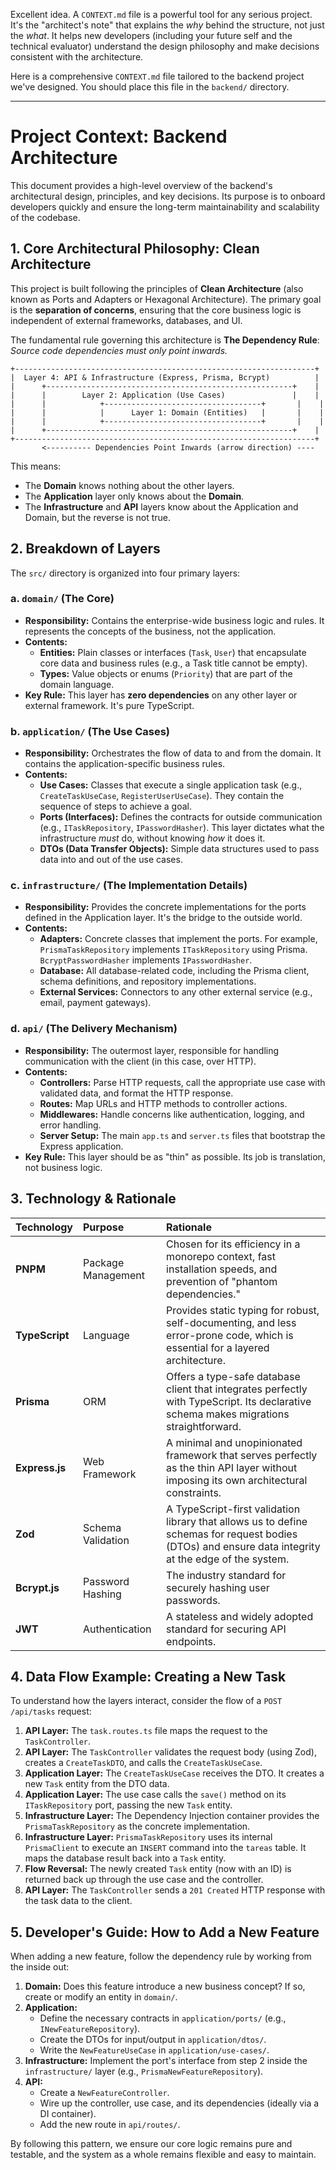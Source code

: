 Excellent idea. A `CONTEXT.md` file is a powerful tool for any serious project. It's the "architect's note" that explains the _why_ behind the structure, not just the _what_. It helps new developers (including your future self and the technical evaluator) understand the design philosophy and make decisions consistent with the architecture.

Here is a comprehensive `CONTEXT.md` file tailored to the backend project we've designed. You should place this file in the `backend/` directory.

---

# Project Context: Backend Architecture

This document provides a high-level overview of the backend's architectural design, principles, and key decisions. Its purpose is to onboard developers quickly and ensure the long-term maintainability and scalability of the codebase.

## 1. Core Architectural Philosophy: Clean Architecture

This project is built following the principles of **Clean Architecture** (also known as Ports and Adapters or Hexagonal Architecture). The primary goal is the **separation of concerns**, ensuring that the core business logic is independent of external frameworks, databases, and UI.

The fundamental rule governing this architecture is **The Dependency Rule**: _Source code dependencies must only point inwards._

```
+-------------------------------------------------------------------+
|  Layer 4: API & Infrastructure (Express, Prisma, Bcrypt)          |
|      +-------------------------------------------------------+    |
|      |        Layer 2: Application (Use Cases)               |    |
|      |            +-----------------------------------+       |    |
|      |            |      Layer 1: Domain (Entities)   |       |    |
|      |            +-----------------------------------+       |    |
|      +-------------------------------------------------------+    |
+-------------------------------------------------------------------+
       <---------- Dependencies Point Inwards (arrow direction) ----
```

This means:

- The **Domain** knows nothing about the other layers.
- The **Application** layer only knows about the **Domain**.
- The **Infrastructure** and **API** layers know about the Application and Domain, but the reverse is not true.

## 2. Breakdown of Layers

The `src/` directory is organized into four primary layers:

### a. `domain/` (The Core)

- **Responsibility:** Contains the enterprise-wide business logic and rules. It represents the concepts of the business, not the application.
- **Contents:**
  - **Entities:** Plain classes or interfaces (`Task`, `User`) that encapsulate core data and business rules (e.g., a Task title cannot be empty).
  - **Types:** Value objects or enums (`Priority`) that are part of the domain language.
- **Key Rule:** This layer has **zero dependencies** on any other layer or external framework. It's pure TypeScript.

### b. `application/` (The Use Cases)

- **Responsibility:** Orchestrates the flow of data to and from the domain. It contains the application-specific business rules.
- **Contents:**
  - **Use Cases:** Classes that execute a single application task (e.g., `CreateTaskUseCase`, `RegisterUserUseCase`). They contain the sequence of steps to achieve a goal.
  - **Ports (Interfaces):** Defines the contracts for outside communication (e.g., `ITaskRepository`, `IPasswordHasher`). This layer dictates what the infrastructure _must_ do, without knowing _how_ it does it.
  - **DTOs (Data Transfer Objects):** Simple data structures used to pass data into and out of the use cases.

### c. `infrastructure/` (The Implementation Details)

- **Responsibility:** Provides the concrete implementations for the ports defined in the Application layer. It's the bridge to the outside world.
- **Contents:**
  - **Adapters:** Concrete classes that implement the ports. For example, `PrismaTaskRepository` implements `ITaskRepository` using Prisma. `BcryptPasswordHasher` implements `IPasswordHasher`.
  - **Database:** All database-related code, including the Prisma client, schema definitions, and repository implementations.
  - **External Services:** Connectors to any other external service (e.g., email, payment gateways).

### d. `api/` (The Delivery Mechanism)

- **Responsibility:** The outermost layer, responsible for handling communication with the client (in this case, over HTTP).
- **Contents:**
  - **Controllers:** Parse HTTP requests, call the appropriate use case with validated data, and format the HTTP response.
  - **Routes:** Map URLs and HTTP methods to controller actions.
  - **Middlewares:** Handle concerns like authentication, logging, and error handling.
  - **Server Setup:** The main `app.ts` and `server.ts` files that bootstrap the Express application.
- **Key Rule:** This layer should be as "thin" as possible. Its job is translation, not business logic.

## 3. Technology & Rationale

| Technology     | Purpose            | Rationale                                                                                                                                             |
| :------------- | :----------------- | :---------------------------------------------------------------------------------------------------------------------------------------------------- |
| **PNPM**       | Package Management | Chosen for its efficiency in a monorepo context, fast installation speeds, and prevention of "phantom dependencies."                                  |
| **TypeScript** | Language           | Provides static typing for robust, self-documenting, and less error-prone code, which is essential for a layered architecture.                        |
| **Prisma**     | ORM                | Offers a type-safe database client that integrates perfectly with TypeScript. Its declarative schema makes migrations straightforward.                |
| **Express.js** | Web Framework      | A minimal and unopinionated framework that serves perfectly as the thin API layer without imposing its own architectural constraints.                 |
| **Zod**        | Schema Validation  | A TypeScript-first validation library that allows us to define schemas for request bodies (DTOs) and ensure data integrity at the edge of the system. |
| **Bcrypt.js**  | Password Hashing   | The industry standard for securely hashing user passwords.                                                                                            |
| **JWT**        | Authentication     | A stateless and widely adopted standard for securing API endpoints.                                                                                   |

## 4. Data Flow Example: Creating a New Task

To understand how the layers interact, consider the flow of a `POST /api/tasks` request:

1.  **API Layer:** The `task.routes.ts` file maps the request to the `TaskController`.
2.  **API Layer:** The `TaskController` validates the request body (using Zod), creates a `CreateTaskDTO`, and calls the `CreateTaskUseCase`.
3.  **Application Layer:** The `CreateTaskUseCase` receives the DTO. It creates a new `Task` entity from the DTO data.
4.  **Application Layer:** The use case calls the `save()` method on its `ITaskRepository` port, passing the new `Task` entity.
5.  **Infrastructure Layer:** The Dependency Injection container provides the `PrismaTaskRepository` as the concrete implementation.
6.  **Infrastructure Layer:** `PrismaTaskRepository` uses its internal `PrismaClient` to execute an `INSERT` command into the `tareas` table. It maps the database result back into a `Task` entity.
7.  **Flow Reversal:** The newly created `Task` entity (now with an ID) is returned back up through the use case and the controller.
8.  **API Layer:** The `TaskController` sends a `201 Created` HTTP response with the task data to the client.

## 5. Developer's Guide: How to Add a New Feature

When adding a new feature, follow the dependency rule by working from the inside out:

1.  **Domain:** Does this feature introduce a new business concept? If so, create or modify an entity in `domain/`.
2.  **Application:**
    - Define the necessary contracts in `application/ports/` (e.g., `INewFeatureRepository`).
    - Create the DTOs for input/output in `application/dtos/`.
    - Write the `NewFeatureUseCase` in `application/use-cases/`.
3.  **Infrastructure:** Implement the port's interface from step 2 inside the `infrastructure/` layer (e.g., `PrismaNewFeatureRepository`).
4.  **API:**
    - Create a `NewFeatureController`.
    - Wire up the controller, use case, and its dependencies (ideally via a DI container).
    - Add the new route in `api/routes/`.

By following this pattern, we ensure our core logic remains pure and testable, and the system as a whole remains flexible and easy to maintain.

